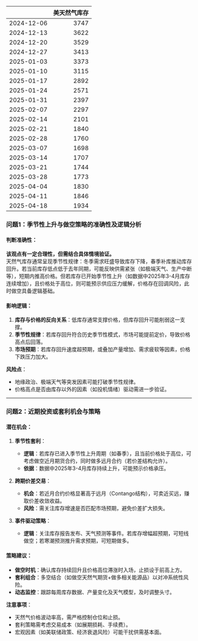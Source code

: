 |            |   美天然气库存 |
|:-----------|---------------:|
| 2024-12-06 |           3747 |
| 2024-12-13 |           3622 |
| 2024-12-20 |           3529 |
| 2024-12-27 |           3413 |
| 2025-01-03 |           3373 |
| 2025-01-10 |           3115 |
| 2025-01-17 |           2892 |
| 2025-01-24 |           2571 |
| 2025-01-31 |           2397 |
| 2025-02-07 |           2297 |
| 2025-02-14 |           2101 |
| 2025-02-21 |           1840 |
| 2025-02-28 |           1760 |
| 2025-03-07 |           1698 |
| 2025-03-14 |           1707 |
| 2025-03-21 |           1744 |
| 2025-03-28 |           1773 |
| 2025-04-04 |           1830 |
| 2025-04-11 |           1846 |
| 2025-04-18 |           1934 |



### 问题1：季节性上升与做空策略的准确性及逻辑分析

#### 判断准确性：
**该观点有一定合理性，但需结合具体情境验证。**  
天然气库存通常呈现季节性规律：冬季需求旺盛导致库存下降，春季补库推动库存回升。若当前库存低点低于去年同期，可能反映供需紧张（如极端天气、生产中断等），短期内推高价格。但若库存已开始季节性上升（如数据中2025年3-4月库存连续增加），且价格处于高位，则可能预示供应压力缓解，价格存在回调风险，此时做空具备逻辑基础。

#### 影响逻辑：
1. **库存与价格的反向关系**：低库存通常支撑价格，但库存回升可能削弱这一支撑。
2. **季节性规律**：若库存回升符合历史季节性模式，市场可能提前定价，导致价格高点后回落。
3. **市场预期**：若库存回升速度超预期，或叠加产量增加、需求疲软等因素，价格下跌压力加大。

**风险点**：  
- 地缘政治、极端天气等突发因素可能打破季节性规律。  
- 价格高点是否由库存以外的因素（如投机情绪）驱动需进一步验证。

---

### 问题2：近期投资或套利机会与策略

#### 潜在机会：
1. **季节性套利**：  
   - **逻辑**：若库存已进入季节性上升周期（如春季），且当前价格处于高位，可考虑做空近月期货合约，同时做多远月合约（若价差结构允许）。  
   - **依据**：数据中2025年3-4月库存持续上升，可能预示价格承压。

2. **跨期价差交易**：  
   - **机会**：若近月合约价格显著高于远月（Contango结构），可卖近买远，赚取价差收敛收益。  
   - **风险**：需关注库存增速是否匹配市场预期，避免价差扩大损失。

3. **事件驱动策略**：  
   - **逻辑**：关注库存报告发布、天气预测等事件。若库存增幅超预期，可短线做空；若寒潮预测推升需求预期，可短期做多。

#### 策略建议：
- **做空时机**：确认库存持续回升且价格高位滞涨时入场，止损设于前高上方。  
- **套利组合**：多空结合（如做空天然气期货+做多相关能源品）以对冲系统性风险。  
- **动态监控**：跟踪每周库存数据、产量变化及天气模型，及时调整头寸。

**注意事项**：  
- 天然气价格波动率高，需严格控制仓位和止损。  
- 套利策略需考虑交易成本（如展期损耗、手续费）。  
- 宏观因素（如美联储政策、经济衰退风险）可能干扰供需基本面。